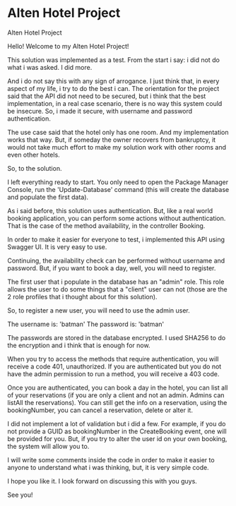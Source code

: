 # Alten Hotel Project
 Alten Hotel Project

Hello! Welcome to my Alten Hotel Project!

This solution was implemented as a test.
From the start i say: i did not do what i was asked. I did more.

And i do not say this with any sign of arrogance. I just think that, in every aspect of my life, i try to do the best i can.
The orientation for the project said that the API did not need to be secured, but i think that the best implementation, in a real case scenario, there is no way
this system could be insecure. So, i made it secure, with username and password authentication.

The use case said that the hotel only has one room. And my implementation works that way.
But, if someday the owner recovers from bankruptcy, it would not take much effort to make my solution work with other rooms and even other hotels.

So, to the solution.

I left everything ready to start. You only need to open the Package Manager Console, run the 'Update-Database' command (this will create the database and populate the first data).

As i said before, this solution uses authentication. But, like a real world booking application, you can perform some actions without authentication.
That is the case of the method availability, in the controller Booking.

In order to make it easier for everyone to test, i implemented this API using Swagger UI. It is very easy to use.

Continuing, the availability check can be performed without username and password.
But, if you want to book a day, well, you will need to register.

The first user that i populate in the database has an "admin" role. This role allows the user to do some things that a "client" user can not (those are the 2 role profiles that i thought about for this solution).

So, to register a new user, you will need to use the admin user.

The username is: 'batman'
The password is: 'batman'

The passwords are stored in the database encrypted. I used SHA256 to do the encryption and i think that is enough for now.

When you try to access the methods that require authentication, you will receive a code 401, unauthorized. 
If you are authenticated but you do not have the admin permission to run a method, you will receive a 403 code.

Once you are authenticated, you can book a day in the hotel, you can list all of your reservations (if you are only a client and not an admin. Admins can listAll the reservations).
You can still get the info on a reservation, using the bookingNumber, you can cancel a reservation, delete or alter it.

I did not implement a lot of validation but i did a few. For example, if you do not provide a GUID as bookingNumber in the CreateBooking event, one will be provided for you. 
But, if you try to alter the user id on your own booking, the system will allow you to.

I will write some comments inside the code in order to make it easier to anyone to understand what i was thinking, but, it is very simple code.

I hope you like it. I look forward on discussing this with you guys.

See you!

